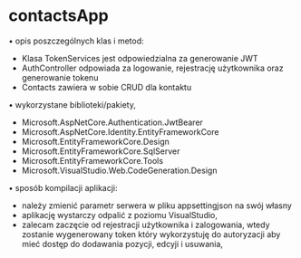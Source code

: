 # contactsApp  
• opis poszczególnych klas i metod:
 - Klasa TokenServices jest odpowiedzialna za generowanie JWT
 - AuthController odpowiada za logowanie, rejestrację użytkownika oraz generowanie tokenu
 - Contacts zawiera w sobie CRUD dla kontaktu
  
• wykorzystane biblioteki/pakiety,
 - Microsoft.AspNetCore.Authentication.JwtBearer
 - Microsoft.AspNetCore.Identity.EntityFrameworkCore
 - Microsoft.EntityFrameworkCore.Design
 - Microsoft.EntityFrameworkCore.SqlServer
 - Microsoft.EntityFrameworkCore.Tools
 - Microsoft.VisualStudio.Web.CodeGeneration.Design
  
• sposób kompilacji aplikacji:
 - należy zmienić parametr serwera w pliku appsettingjson na swój własny
 - aplikację wystarczy odpalić z poziomu VisualStudio,
 - zalecam zaczęcie od rejestracji użytkownika i zalogowania, wtedy zostanie wygenerowany token który wykorzystuję do autoryzacji aby mieć dostęp do dodawania pozycji, edcyji i usuwania, 
